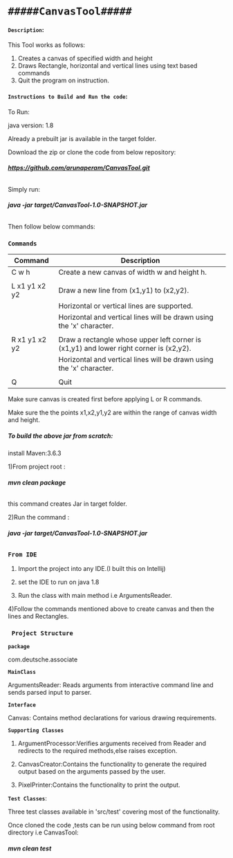 # **`#####CanvasTool#####`**


#### **`Description`:**

This Tool works as follows:
 1. Creates a  canvas of specified width and height
 2. Draws Rectangle, horizontal and vertical lines using text based commands
 3. Quit the program on instruction.
 
#### `Instructions to Build and Run the code`:

To Run:

java version: 1.8

Already a prebuilt jar is available in the target folder.

Download the zip or clone the code from below repository: 

###### **https://github.com/arunaperam/CanvasTool.git**

Simply run: 
###### **java -jar target/CanvasTool-1.0-SNAPSHOT.jar**

Then follow below commands:

### `Commands`

|Command 		|Description|
|-----|----|
|C w h          | Create a new canvas of width w and height h.
|               |
|L x1 y1 x2 y2  | Draw a new line from (x1,y1) to (x2,y2).
|               | Horizontal or vertical lines are supported.
|               | Horizontal and vertical lines will be drawn using the 'x' character.
|               |
|R x1 y1 x2 y2  | Draw a rectangle whose upper left corner is (x1,y1) and lower right corner is (x2,y2).
|               | Horizontal and vertical lines will be drawn using the 'x' character.
|               |
|Q              | Quit|

Make sure canvas is created first before applying L or R commands.

Make sure the the points x1,x2,y1,y2 are within the range of canvas width and height.
 
##### **To build the above jar from scratch:**

install Maven:3.6.3

1)From project root : 

###### **mvn clean package**
this  command creates Jar in target folder.

2)Run the command :  

###### **java -jar target/CanvasTool-1.0-SNAPSHOT.jar**


### ****`From IDE`****

1) Import the project into any IDE.(I built this on Intellij)

2) set the IDE to run on java 1.8

3) Run the class with main method i.e ArgumentsReader.

4)Follow the commands mentioned above to create canvas and then the lines and Rectangles.




### ****` Project Structure`****
**`package`**

com.deutsche.associate

**`MainClass`**

ArgumentsReader: Reads arguments from interactive command line and sends parsed input to parser.

**`Interface`**

Canvas: Contains method declarations for various drawing requirements.

**`Supporting Classes`**

1. ArgumentProcessor:Verifies arguments received from Reader and redirects to the required methods,else raises exception.

2. CanvasCreator:Contains the functionality to generate  the required output based on the arguments passed by the user.

3. PixelPrinter:Contains the functionality to print the output.


**`Test Classes`**:

Three test classes available in 'src/test' covering most of the functionality.

Once cloned the code ,tests can be run using below command from root directory i.e CanvasTool:

###### **mvn clean test**






